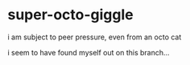 # super-octo-giggle
i am subject to peer pressure, even from an octo cat

i seem to have found myself out on this branch...
